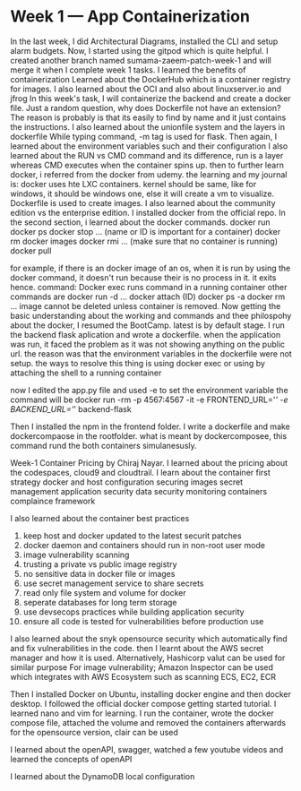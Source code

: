 # Week 1 — App Containerization

In the last week, I did Architectural Diagrams, installed the CLI and setup alarm budgets.
Now, I started using the gitpod which is quite helpful. I created another branch named sumama-zaeem-patch-week-1 and will merge it when I complete week 1 tasks.
I learned the benefits of containerization
Learned about the DockerHub which is a container registry for images. I also learned about the OCI and also about linuxserver.io and jfrog
In this week's task, I will containerize the backend and create a docker file.
Just a random question, why does Dockerfile not have an extension? The reason is probably is that its easily to find by name and it just contains the instructions.
I also learned about the unionfile system and the layers in dockerfile
While typing command, -m tag is used for flask.
Then again, I learned about the environment variables such and their configuration
I also learned about the RUN vs CMD command and its difference, run is a layer whereas CMD executes when the container spins up.
then to further learn docker, i referred from the docker from udemy.
the learning and my journal is:
docker uses hte LXC containers.
kernel should be same, like for windows, it should be windows one, else it will create a vm to visualize.
Dockerfile is used to create images. I also learned about the community edition vs the enterprise edition.
I installed docker from the official repo.
In the second section, i learned about the docker commands.
docker run
docker ps 
docker stop  ... (name or ID is important for a container)
docker rm
docker images
docker rmi ... (make sure that no container is running)
docker pull

for example, if there is an docker image of an os, when it is run by using the docker command, it doesn't run because their is no process in it. it exits hence.
command:
Docker exec
runs command in a running container
other commands are
docker run -d ...
docker attach (ID)
docker ps -a
docker rm ...
image cannot be deleted unless container is removed.
Now getting the basic understanding about the working and commands and thee philospohy about the docker, I resumed the BootCamp.
latest is by default stage.
I run the backend flask aplication and wrote a dockerfile.
when the application was run, it faced the problem as it was not showing anything on the public url. the reason was that the environment variables in the dockerfile were not setup. the ways to resolve this thing is using docker exec or using by attaching the shell to a running container

now I edited the app.py file and used -e to set the environment variable
the command will be
docker run -rm -p 4567:4567 -it -e FRONTEND_URL='*' -e BACKEND_URL='*' backend-flask

Then I installed the npm in the frontend folder.
I write a dockerfile and make dockercompaose in the rootfolder.
what is meant by dockercomposee, this command rund the both containers simulanesusly.

Week-1 Container Pricing by Chiraj Nayar.
I learned about the pricing about the codespaces, cloud9 and cloudtrail.
I learn about the container first strategy
docker and host configuration
securing images
secret management
application security
data security
monitoring containers
complaince framework

I also learned about the container best practices
1. keep host and docker updated to the latest securit patches
2. docker daemon and containers should run in non-root user mode
3. image vulnerability scanning
4. trusting a private vs public image registry
5. no sensitive data in docker file or images
6. use secret management service to share secrets
7. read only file system and volume for docker
8. seperate databases for long term storage
9. use devsecops practices while building application security
10. ensure all code is tested for vulnerabilities before production use

I also learned about the snyk opensource security which automatically find and fix vulnerabilities in the code.
then I learnt about the AWS secret manager and how it is used.
Alternatively, Hashicorp valut can be used for similar purpose
For image vulnerability;
Amazon Inspector can be used which integrates with AWS Ecosystem such as scanning ECS, EC2, ECR

Then I installed Docker on Ubuntu, installing docker engine and then docker desktop.
I followed the official docker compose getting started tutorial.
I learned nano and vim for learning.
I run the container, wrote the docker compose file, attached the volume and removed the containers afterwards
for the opensource version, clair can be used

I learned about the openAPI, swagger, watched a few youtube videos and learned the concepts of openAPI

I learned about the DynamoDB local configuration
